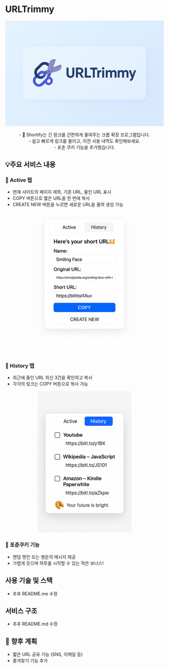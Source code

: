 
# URLTrimmy
<p align="center"><img src="./Images/URLTrimmy.png" alt="URLTrimmy 배너" width="600" /></p>
<div align="center">
- 🔗 Shortify는 긴 링크를 간편하게 줄여주는 크롬 확장 프로그램입니다. <br>
- 쉽고 빠르게 링크를 줄이고, 이전 사용 내역도 확인해보세요. <br>
- 포춘 쿠키 기능을 추가했습니다. <br>
</div>

## 💡주요 서비스 내용

### 🔹 Active 탭
- 현재 사이트의 페이지 제목, 기존 URL, 줄인 URL 표시 <br>
- COPY 버튼으로 짧은 URL을 한 번에 복사 <br>
- CREATE NEW 버튼을 누르면 새로운 URL을 줄여 생성 가능<br>

<p align="center"><img src="./Images/URLTrimmyActive_2.png" alt="URLTrimmy Active 탭" width="300" /></p>

### 🔹 History 탭
- 최근에 줄인 URL 최신 3건을 확인하고 복사
- 각각의 링크는 COPY 버튼으로 복사 가능
<p align="center"><img src="./Images/URLTrimmyHistory_4.png" alt="URLTrimmy 배너" width="300" /></p>

### 🥠 포춘쿠키 기능
- 랜덤 명언 또는 행운의 메시지 제공
- 가볍게 웃으며 하루를 시작할 수 있는 작은 보너스!

## 사용 기술 및 스택
- 추후 README.me 수정

## 서비스 구조
- 추후 README.md  수정

## 📌 향후 계획
- 짧은 URL 공유 기능 (SNS, 이메일 등)
- 즐겨찾기 기능 추가

  

